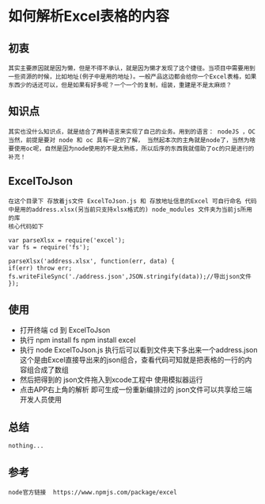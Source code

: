 # 如何解析Excel表格的内容
## 初衷
```
其实主要原因就是因为懒，但是不得不承认，就是因为懒才发现了这个捷径。当项目中需要用到一些资源的时候，比如地址(例子中是用的地址)。一般产品这边都会给你一个Excel表格，如果东西少的话还可以，但是如果有好多呢？一个一个的复制，组装，重建是不是太麻烦？
```
## 知识点
```
其实也没什么知识点，就是结合了两种语言来实现了自己的业务。用到的语言： nodeJS ，OC
当然，前提是要对 node 和 oc 具有一定的了解， 当然起本次的主角就是node了，当然为啥要使用oc呢，自然是因为node使用的不是太熟练，所以后序的东西我就借助了oc的只是进行的补充！
```
## ExcelToJson
    在这个目录下 存放着js文件 ExcelToJson.js 和 存放地址信息的Excel 可自行命名 代码中是用的address.xlsx(另当前只支持xlsx格式的) node_modules 文件夹为当前js所用的库
    核心代码如下
```
var parseXlsx = require('excel');
var fs = require('fs');

parseXlsx('address.xlsx', function(err, data) {
if(err) throw err;
fs.writeFileSync('./address.json',JSON.stringify(data));//导出json文件
});
```
## 使用
   * 打开终端 cd 到 ExcelToJson
   * 执行 npm install  fs   npm install excel
   * 执行 node ExcelToJson.js  执行后可以看到文件夹下多出来一个address.json 这个是由Excel直接导出来的json组合，查看代码可知就是把表格的一行的内容组合成了数组
   * 然后把得到的 json文件拖入到xcode工程中 使用模拟器运行
   * 点击APP右上角的解析 即可生成一份重新编排过的 json文件可以共享给三端开发人员使用

## 总结
    nothing...
## 参考
    node官方链接  https://www.npmjs.com/package/excel

